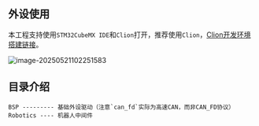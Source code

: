 ## 外设使用

本工程支持使用`STM32CubeMX IDE`和`Clion`打开，推荐使用`Clion`，[Clion开发环境搭建链接](https://tonmoon.top/study/STM32/0.阅读声明/)。

![image-20250521102251583](https://tonmoon.obs.cn-east-3.myhuaweicloud.com/img/tonmoon/image-20250521102251583.png)

## 目录介绍

```
BSP --------- 基础外设驱动（注意`can_fd`实际为高速CAN，而非CAN_FD协议）
Robotics ---- 机器人中间件
```

